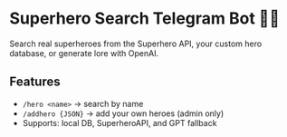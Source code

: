 # Superhero Search Telegram Bot 🤖🦸

Search real superheroes from the Superhero API, your custom hero database, or generate lore with OpenAI.

## Features
- `/hero <name>` → search by name
- `/addhero {JSON}` → add your own heroes (admin only)
- Supports: local DB, SuperheroAPI, and GPT fallback

